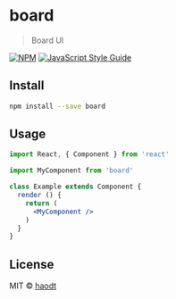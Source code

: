 # board

> Board UI

[![NPM](https://img.shields.io/npm/v/board.svg)](https://www.npmjs.com/package/board) [![JavaScript Style Guide](https://img.shields.io/badge/code_style-standard-brightgreen.svg)](https://standardjs.com)

## Install

```bash
npm install --save board
```

## Usage

```jsx
import React, { Component } from 'react'

import MyComponent from 'board'

class Example extends Component {
  render () {
    return (
      <MyComponent />
    )
  }
}
```

## License

MIT © [haodt](https://github.com/haodt)

